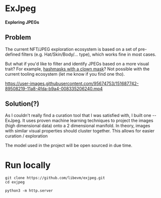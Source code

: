# ExJpeg

#### Exploring JPEGs

## Problem
The current NFT/JPEG exploration ecosystem is based on a set of pre-defined filters (e.g. Hat/Skin/Body/... type), which works fine in most cases.

But what if you'd like to filter and identify JPEGs based on a more visual trait? For example, [hashmasks with a clown mask](https://clownbanks.com/)? Not possible with the current tooling ecosystem (let me know if you find one tho).



https://user-images.githubusercontent.com/95674753/151687742-89508219-11a8-4fda-b9a4-008335206240.mp4



## Solution(?)
As I couldn't really find a curation tool that I was satisfied with, I built one -- ExJpeg. It uses proven machine learning techniques to project the images (high dimensional data) onto a 2 dimensional manifold. In theory, images with similar visual properties should cluster together. This allows for easier curation / exploration 

The model used in the project will be open sourced in due time.

# Run locally

```
git clone https://github.com/libevm/exjpeg.git
cd exjpeg

python3 -m http.server
```
